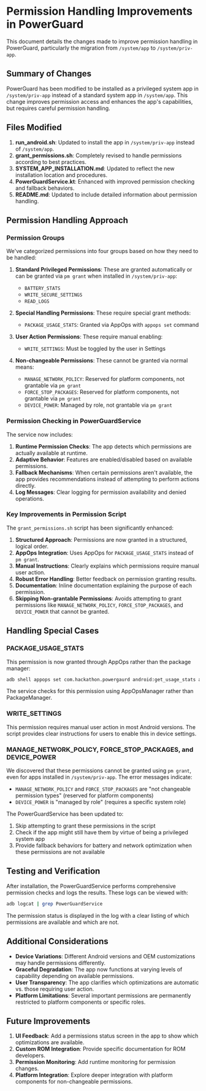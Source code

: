 # Permission Handling Improvements in PowerGuard

This document details the changes made to improve permission handling in PowerGuard, particularly the migration from `/system/app` to `/system/priv-app`.

## Summary of Changes

PowerGuard has been modified to be installed as a privileged system app in `/system/priv-app` instead of a standard system app in `/system/app`. This change improves permission access and enhances the app's capabilities, but requires careful permission handling.

## Files Modified

1. **run_android.sh**: Updated to install the app in `/system/priv-app` instead of `/system/app`.
2. **grant_permissions.sh**: Completely revised to handle permissions according to best practices.
3. **SYSTEM_APP_INSTALLATION.md**: Updated to reflect the new installation location and procedures.
4. **PowerGuardService.kt**: Enhanced with improved permission checking and fallback behaviors.
5. **README.md**: Updated to include detailed information about permission handling.

## Permission Handling Approach

### Permission Groups

We've categorized permissions into four groups based on how they need to be handled:

1. **Standard Privileged Permissions**: These are granted automatically or can be granted via `pm grant` when installed in `/system/priv-app`:
   - `BATTERY_STATS`
   - `WRITE_SECURE_SETTINGS`
   - `READ_LOGS`

2. **Special Handling Permissions**: These require special grant methods:
   - `PACKAGE_USAGE_STATS`: Granted via AppOps with `appops set` command

3. **User Action Permissions**: These require manual enabling:
   - `WRITE_SETTINGS`: Must be toggled by the user in Settings

4. **Non-changeable Permissions**: These cannot be granted via normal means:
   - `MANAGE_NETWORK_POLICY`: Reserved for platform components, not grantable via `pm grant`
   - `FORCE_STOP_PACKAGES`: Reserved for platform components, not grantable via `pm grant`
   - `DEVICE_POWER`: Managed by role, not grantable via `pm grant`

### Permission Checking in PowerGuardService

The service now includes:

1. **Runtime Permission Checks**: The app detects which permissions are actually available at runtime.
2. **Adaptive Behavior**: Features are enabled/disabled based on available permissions.
3. **Fallback Mechanisms**: When certain permissions aren't available, the app provides recommendations instead of attempting to perform actions directly.
4. **Log Messages**: Clear logging for permission availability and denied operations.

### Key Improvements in Permission Script

The `grant_permissions.sh` script has been significantly enhanced:

1. **Structured Approach**: Permissions are now granted in a structured, logical order.
2. **AppOps Integration**: Uses AppOps for `PACKAGE_USAGE_STATS` instead of `pm grant`.
3. **Manual Instructions**: Clearly explains which permissions require manual user action.
4. **Robust Error Handling**: Better feedback on permission granting results.
5. **Documentation**: Inline documentation explaining the purpose of each permission.
6. **Skipping Non-grantable Permissions**: Avoids attempting to grant permissions like `MANAGE_NETWORK_POLICY`, `FORCE_STOP_PACKAGES`, and `DEVICE_POWER` that cannot be granted.

## Handling Special Cases

### PACKAGE_USAGE_STATS

This permission is now granted through AppOps rather than the package manager:

```bash
adb shell appops set com.hackathon.powergaurd android:get_usage_stats allow
```

The service checks for this permission using AppOpsManager rather than PackageManager.

### WRITE_SETTINGS

This permission requires manual user action in most Android versions. The script provides clear instructions for users to enable this in device settings.

### MANAGE_NETWORK_POLICY, FORCE_STOP_PACKAGES, and DEVICE_POWER

We discovered that these permissions cannot be granted using `pm grant`, even for apps installed in `/system/priv-app`. The error messages indicate:
- `MANAGE_NETWORK_POLICY` and `FORCE_STOP_PACKAGES` are "not changeable permission types" (reserved for platform components)
- `DEVICE_POWER` is "managed by role" (requires a specific system role)

The PowerGuardService has been updated to:
1. Skip attempting to grant these permissions in the script
2. Check if the app might still have them by virtue of being a privileged system app
3. Provide fallback behaviors for battery and network optimization when these permissions are not available

## Testing and Verification

After installation, the PowerGuardService performs comprehensive permission checks and logs the results. These logs can be viewed with:

```bash
adb logcat | grep PowerGuardService
```

The permission status is displayed in the log with a clear listing of which permissions are available and which are not.

## Additional Considerations

- **Device Variations**: Different Android versions and OEM customizations may handle permissions differently.
- **Graceful Degradation**: The app now functions at varying levels of capability depending on available permissions.
- **User Transparency**: The app clarifies which optimizations are automatic vs. those requiring user action.
- **Platform Limitations**: Several important permissions are permanently restricted to platform components or specific roles.

## Future Improvements

1. **UI Feedback**: Add a permissions status screen in the app to show which optimizations are available.
2. **Custom ROM Integration**: Provide specific documentation for ROM developers.
3. **Permission Monitoring**: Add runtime monitoring for permission changes.
4. **Platform Integration**: Explore deeper integration with platform components for non-changeable permissions. 